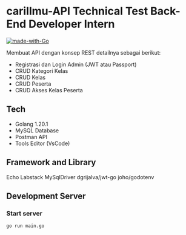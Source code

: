 # cariIlmu-API Technical Test Back-End Developer Intern

[![made-with-Go](https://img.shields.io/badge/Made%20with-Go-1f425f.svg)](https://go.dev/)

Membuat API dengan konsep REST detailnya sebagai berikut:
* Registrasi dan Login Admin (JWT atau Passport)
* CRUD Kategori Kelas
* CRUD Kelas
* CRUD Peserta
* CRUD Akses Kelas Peserta

## Tech
* Golang 1.20.1
* MySQL Database
* Postman API
* Tools Editor (VsCode) 

## Framework and Library
Echo Labstack
MySqlDriver
dgrijalva/jwt-go
joho/godotenv

## Development Server
### Start server
```bash
go run main.go
```
